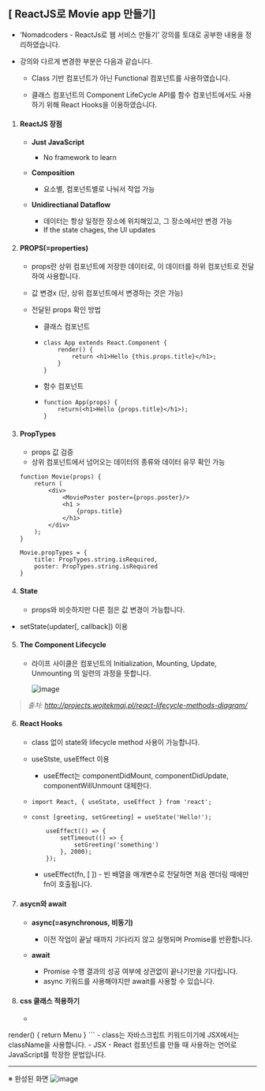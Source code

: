 ## [ ReactJS로 Movie app 만들기]

- ‘Nomadcoders - ReactJs로 웹 서비스 만들기’ 강의를 토대로 공부한 내용을 정리하였습니다.

- 강의와 다르게 변경한 부분은 다음과 같습니다.

  - Class 기반 컴포넌트가 아닌 Functional 컴포넌트를 사용하였습니다.

  - 클래스 컴포넌트의 Component LifeCycle API를 함수 컴포넌트에서도 사용하기 위해 React Hooks을 이용하였습니다.

    

1. #### ReactJS 장점

   - **Just JavaScript**
     
     - No framework to learn
   - **Composition**
     
     - 요소별, 컴포넌트별로 나눠서 작업 가능
   - **Unidirectianal Dataflow**
     - 데이터는 항상 일정한 장소에 위치해있고, 그 장소에서만 변경 가능
     - If the state chages, the UI updates
     
     

2. #### PROPS(=properties)

   - props란 상위 컴포넌트에 저장한 데이터로, 
     이 데이터를 하위 컴포넌트로 전달하여 사용합니다.

   - 값 변경ⅹ (단, 상위 컴포넌트에서 변경하는 것은 가능)
     
   - 전달된 props 확인 방법

     - 클래스 컴포넌트

     - ```
       class App extends React.Component {
           render() {
               return <h1>Hello {this.props.title}</h1>;
           }
       }
       ```

     - 함수 컴포넌트

     - ```
       function App(props) {
           return(<h1>Hello {props.title}</h1>);
       }
       ```

   

3. #### PropTypes

   - props 값 검증
   - 상위 컴포넌트에서 넘어오는 데이터의 종류와 데이터 유무 확인 가능

   ```
   function Movie(props) {
       return (
           <div>
               <MoviePoster poster={props.poster}/>
               <h1 >
                   {props.title}
               </h1>
           </div>
       );
   }
   
   Movie.propTypes = {
       title: PropTypes.string.isRequired,
       poster: PropTypes.string.isRequired
   }
   ```



4. #### State

   - props와 비슷하지만 다른 점은 값 변경이 가능합니다.
- setState(updater[, callback]) 이용



5. #### The Component Lifecycle

   - 라이프 사이클은 컴포넌트의 Initialization, Mounting, Update, Unmounting 의 일련의 과정을 뜻합니다.

     ![image](https://user-images.githubusercontent.com/47530310/61043818-280fc700-a412-11e9-8a45-f770ead03e5e.png)

> *출처: http://projects.wojtekmaj.pl/react-lifecycle-methods-diagram/*



6. #### React Hooks

   - class 없이 state와 lifecycle method 사용이 가능합니다.
   - useStste, useEffect 이용
   
     - useEffect는 componentDidMount, componentDidUpdate, componentWillUnmount 대체한다.
   
   - ```
     import React, { useState, useEffect } from 'react';
     ```
   
   - ```
     const [greeting, setGreeting] = useState('Hello!');
          
         useEffect(() => {
             setTimeout(() => {
                 setGreeting('something')
             }, 2000);
         });
     ```
     
     - useEffect(fn, [ ])
              - 빈 배열을 매개변수로 전달하면 처음 렌더링 때에만 fn이 호출됩니다.
                    
   
7. #### asycn와 await

   - **async(=asynchronous, 비동기)**
     
     - 이전 작업이 끝날 때까지 기다리지 않고 실행되며 Promise를 반환합니다.
   - **await**
     - Promise 수행 결과의 성공 여부에 상관없이 끝나기만을 기다립니다.
     - async 키워드를 사용해야지만 await를 사용할 수 있습니다.
     
     

8. #### css 클래스 적용하기
   - ```
render() {
   	 	return <span className="menu navigation-menu">Menu</span>
}
     ```
     - class는 자바스크립트 키워드이기에 JSX에서는 className을 사용합니다.
       - JSX
         - React 컴포넌트를 만들 때 사용하는 언어로 JavaScript를 학장한 문법입니다.

------

※ 완성된 화면
     ![image](https://user-images.githubusercontent.com/47530310/65488115-5403fa00-dee3-11e9-8f63-e61faf4d31d3.PNG)

